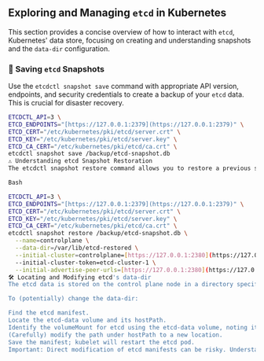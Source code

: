 ## Exploring and Managing `etcd` in Kubernetes

This section provides a concise overview of how to interact with `etcd`, Kubernetes' data store, focusing on creating and understanding snapshots and the `data-dir` configuration.

### 💾 Saving `etcd` Snapshots

Use the `etcdctl snapshot save` command with appropriate API version, endpoints, and security credentials to create a backup of your `etcd` data. This is crucial for disaster recovery.

```sh
ETCDCTL_API=3 \
ETCD_ENDPOINTS="[https://127.0.0.1:2379](https://127.0.0.1:2379)" \
ETCD_CERT="/etc/kubernetes/pki/etcd/server.crt" \
ETCD_KEY="/etc/kubernetes/pki/etcd/server.key" \
ETCD_CA_CERT="/etc/kubernetes/pki/etcd/ca.crt" \
etcdctl snapshot save /backup/etcd-snapshot.db
⚠️ Understanding etcd Snapshot Restoration
The etcdctl snapshot restore command allows you to restore a previous snapshot. Key parameters include the new member name, the directory for restored data (--data-dir), and initial cluster configuration. Use with caution in running clusters.

Bash

ETCDCTL_API=3 \
ETCD_ENDPOINTS="[https://127.0.0.1:2379](https://127.0.0.1:2379)" \
ETCD_CERT="/etc/kubernetes/pki/etcd/server.crt" \
ETCD_KEY="/etc/kubernetes/pki/etcd/server.key" \
ETCD_CA_CERT="/etc/kubernetes/pki/etcd/ca.crt" \
etcdctl snapshot restore /backup/etcd-snapshot.db \
  --name=controlplane \
  --data-dir=/var/lib/etcd-restored \
  --initial-cluster=controlplane=[https://127.0.0.1:2380](https://127.0.0.1:2380) \
  --initial-cluster-token=etcd-cluster-1 \
  --initial-advertise-peer-urls=[https://127.0.0.1:2380](https://127.0.0.1:2380)
🛠️ Locating and Modifying etcd's data-dir
The etcd data is stored on the control plane node in a directory specified by the data-dir configuration. This is typically defined as a hostPath volume mount in the etcd static pod manifest (usually found in /etc/kubernetes/manifests/).

To (potentially) change the data-dir:

Find the etcd manifest.
Locate the etcd-data volume and its hostPath.
Identify the volumeMount for etcd using the etcd-data volume, noting its mountPath (likely /var/lib/etcd).
(Carefully) modify the path under hostPath to a new location.
Save the manifest; kubelet will restart the etcd pod.
Important: Direct modification of etcd manifests can be risky. Understand the implications and back up data before making changes. This is often not recommended or possible in managed Kubernetes environments.
